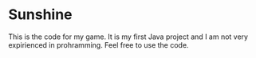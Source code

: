 # Sunshine
This is the code for my game. It is my first Java project and I am not very expirienced in prohramming. Feel free to use the code. 
